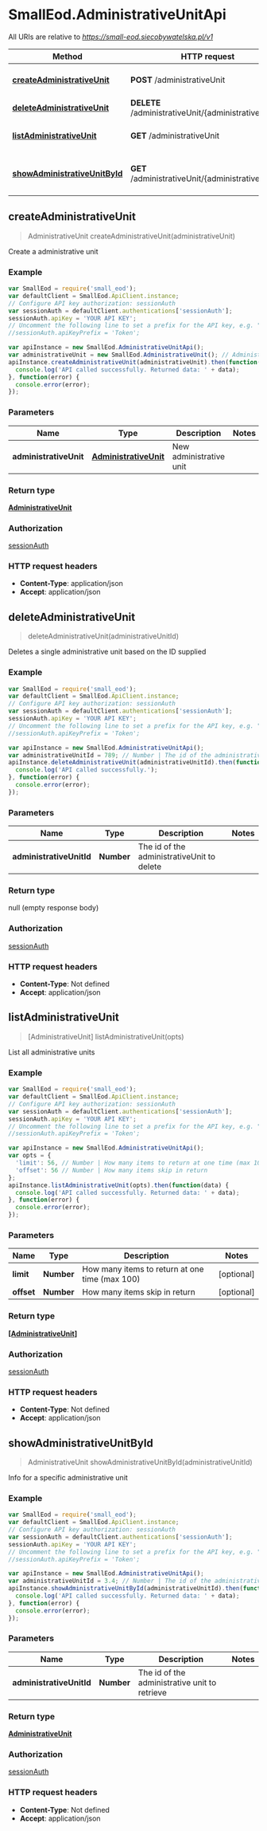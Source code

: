 # SmallEod.AdministrativeUnitApi

All URIs are relative to *https://small-eod.siecobywatelska.pl/v1*

Method | HTTP request | Description
------------- | ------------- | -------------
[**createAdministrativeUnit**](AdministrativeUnitApi.md#createAdministrativeUnit) | **POST** /administrativeUnit | Create a administrative unit
[**deleteAdministrativeUnit**](AdministrativeUnitApi.md#deleteAdministrativeUnit) | **DELETE** /administrativeUnit/{administrativeUnitId} | 
[**listAdministrativeUnit**](AdministrativeUnitApi.md#listAdministrativeUnit) | **GET** /administrativeUnit | List all administrative units
[**showAdministrativeUnitById**](AdministrativeUnitApi.md#showAdministrativeUnitById) | **GET** /administrativeUnit/{administrativeUnitId} | Info for a specific administrative unit



## createAdministrativeUnit

> AdministrativeUnit createAdministrativeUnit(administrativeUnit)

Create a administrative unit

### Example

```javascript
var SmallEod = require('small_eod');
var defaultClient = SmallEod.ApiClient.instance;
// Configure API key authorization: sessionAuth
var sessionAuth = defaultClient.authentications['sessionAuth'];
sessionAuth.apiKey = 'YOUR API KEY';
// Uncomment the following line to set a prefix for the API key, e.g. "Token" (defaults to null)
//sessionAuth.apiKeyPrefix = 'Token';

var apiInstance = new SmallEod.AdministrativeUnitApi();
var administrativeUnit = new SmallEod.AdministrativeUnit(); // AdministrativeUnit | New administrative unit
apiInstance.createAdministrativeUnit(administrativeUnit).then(function(data) {
  console.log('API called successfully. Returned data: ' + data);
}, function(error) {
  console.error(error);
});

```

### Parameters



Name | Type | Description  | Notes
------------- | ------------- | ------------- | -------------
 **administrativeUnit** | [**AdministrativeUnit**](AdministrativeUnit.md)| New administrative unit | 

### Return type

[**AdministrativeUnit**](AdministrativeUnit.md)

### Authorization

[sessionAuth](../README.md#sessionAuth)

### HTTP request headers

- **Content-Type**: application/json
- **Accept**: application/json


## deleteAdministrativeUnit

> deleteAdministrativeUnit(administrativeUnitId)



Deletes a single administrative unit based on the ID supplied

### Example

```javascript
var SmallEod = require('small_eod');
var defaultClient = SmallEod.ApiClient.instance;
// Configure API key authorization: sessionAuth
var sessionAuth = defaultClient.authentications['sessionAuth'];
sessionAuth.apiKey = 'YOUR API KEY';
// Uncomment the following line to set a prefix for the API key, e.g. "Token" (defaults to null)
//sessionAuth.apiKeyPrefix = 'Token';

var apiInstance = new SmallEod.AdministrativeUnitApi();
var administrativeUnitId = 789; // Number | The id of the administrativeUnit to delete
apiInstance.deleteAdministrativeUnit(administrativeUnitId).then(function() {
  console.log('API called successfully.');
}, function(error) {
  console.error(error);
});

```

### Parameters



Name | Type | Description  | Notes
------------- | ------------- | ------------- | -------------
 **administrativeUnitId** | **Number**| The id of the administrativeUnit to delete | 

### Return type

null (empty response body)

### Authorization

[sessionAuth](../README.md#sessionAuth)

### HTTP request headers

- **Content-Type**: Not defined
- **Accept**: application/json


## listAdministrativeUnit

> [AdministrativeUnit] listAdministrativeUnit(opts)

List all administrative units

### Example

```javascript
var SmallEod = require('small_eod');
var defaultClient = SmallEod.ApiClient.instance;
// Configure API key authorization: sessionAuth
var sessionAuth = defaultClient.authentications['sessionAuth'];
sessionAuth.apiKey = 'YOUR API KEY';
// Uncomment the following line to set a prefix for the API key, e.g. "Token" (defaults to null)
//sessionAuth.apiKeyPrefix = 'Token';

var apiInstance = new SmallEod.AdministrativeUnitApi();
var opts = {
  'limit': 56, // Number | How many items to return at one time (max 100)
  'offset': 56 // Number | How many items skip in return
};
apiInstance.listAdministrativeUnit(opts).then(function(data) {
  console.log('API called successfully. Returned data: ' + data);
}, function(error) {
  console.error(error);
});

```

### Parameters



Name | Type | Description  | Notes
------------- | ------------- | ------------- | -------------
 **limit** | **Number**| How many items to return at one time (max 100) | [optional] 
 **offset** | **Number**| How many items skip in return | [optional] 

### Return type

[**[AdministrativeUnit]**](AdministrativeUnit.md)

### Authorization

[sessionAuth](../README.md#sessionAuth)

### HTTP request headers

- **Content-Type**: Not defined
- **Accept**: application/json


## showAdministrativeUnitById

> AdministrativeUnit showAdministrativeUnitById(administrativeUnitId)

Info for a specific administrative unit

### Example

```javascript
var SmallEod = require('small_eod');
var defaultClient = SmallEod.ApiClient.instance;
// Configure API key authorization: sessionAuth
var sessionAuth = defaultClient.authentications['sessionAuth'];
sessionAuth.apiKey = 'YOUR API KEY';
// Uncomment the following line to set a prefix for the API key, e.g. "Token" (defaults to null)
//sessionAuth.apiKeyPrefix = 'Token';

var apiInstance = new SmallEod.AdministrativeUnitApi();
var administrativeUnitId = 3.4; // Number | The id of the administrative unit to retrieve
apiInstance.showAdministrativeUnitById(administrativeUnitId).then(function(data) {
  console.log('API called successfully. Returned data: ' + data);
}, function(error) {
  console.error(error);
});

```

### Parameters



Name | Type | Description  | Notes
------------- | ------------- | ------------- | -------------
 **administrativeUnitId** | **Number**| The id of the administrative unit to retrieve | 

### Return type

[**AdministrativeUnit**](AdministrativeUnit.md)

### Authorization

[sessionAuth](../README.md#sessionAuth)

### HTTP request headers

- **Content-Type**: Not defined
- **Accept**: application/json

